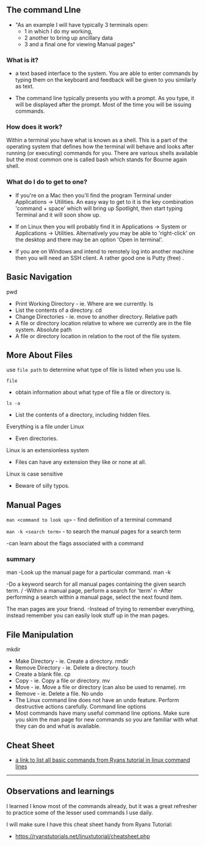 ## The command LIne

- "As an example I will have typically 3 terminals open:
  - 1 in which I do my working,
  - 2 another to bring up ancillary data
  - 3 and a final one for viewing Manual pages"

### What is it? 

  - a text based interface to the system. You are able to enter commands by typing them on the keyboard and feedback will be given to you similarly as text.

  - The command line typically presents you with a prompt. As you type, it will be displayed after the prompt. Most of the time you will be issuing commands. 

### How does it work?

Within a terminal you have what is known as a shell. This is a part of the operating system that defines how the terminal will behave and looks after running (or executing) commands for you. There are various shells available but the most common one is called bash which stands for Bourne again shell. 


### What do I do to get to one?

- If you're on a Mac then you'll find the program Terminal under Applications -> Utilities. An easy way to get to it is the key combination 'command + space' which will bring up Spotlight, then start typing Terminal and it will soon show up.

- If on Linux then you will probably find it in Applications -> System or Applications -> Utilities. Alternatively you may be able to 'right-click' on the desktop and there may be an option 'Open in terminal'.

- If you are on Windows and intend to remotely log into another machine then you will need an SSH client. A rather good one is Putty (free) .

## Basic Navigation

pwd
- Print Working Directory - ie. Where are we currently.
ls
- List the contents of a directory.
cd
- Change Directories - ie. move to another directory.
Relative path
- A file or directory location relative to where we currently are in the file system.
Absolute path
- A file or directory location in relation to the root of the file system.

## More About Files

use `file path` to determine what type of file is listed when you use ls.

`file`
- obtain information about what type of file a file or directory is.

`ls -a`
- List the contents of a directory, including hidden files.

Everything is a file under Linux
- Even directories.

Linux is an extensionless system
- Files can have any extension they like or none at all.

Linux is case sensitive
- Beware of silly typos.

## Manual Pages

`man <command to look up>` - find definition of a terminal command

`man -k <search term>` - to search the manual pages for a search term

-can learn about the flags associated with a command

### summary

man <command>
  -Look up the manual page for a particular command.
man -k <search term>
  -Do a keyword search for all manual pages containing the given search term.
/<term>
  -Within a manual page, perform a search for 'term'
n
  -After performing a search within a manual page, select the next found item.

The man pages are your friend.
  -Instead of trying to remember everything, instead remember you can easily look stuff up in the man pages.

## File Manipulation

mkdir
- Make Directory - ie. Create a directory.
rmdir
- Remove Directory - ie. Delete a directory.
touch
- Create a blank file.
cp
- Copy - ie. Copy a file or directory.
mv
- Move - ie. Move a file or directory (can also be used to rename).
rm
- Remove - ie. Delete a file.
No undo
- The Linux command line does not have an undo feature. Perform destructive actions carefully.
Command line options
- Most commands have many useful command line options. Make sure you skim the man page for new commands so you are familiar with what they can do and what is available.

## Cheat Sheet

- [a link to list all basic commands from Ryans tutorial in linux command lines](https://ryanstutorials.net/linuxtutorial/cheatsheet.php)

------------

## Observations and learnings

I learned I know most of the commands already, but it was a great refresher to practice some of the lesser used commands I use daily.

I will make sure I have this cheat sheet handy from Ryans Tutorial:
  - https://ryanstutorials.net/linuxtutorial/cheatsheet.php
